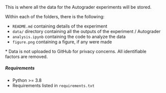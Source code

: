 This is where all the data for the Autograder experiments will be stored.

Within each of the folders, there is the following:
* `README.md` containing details of the experiment
* `data/` directory containing all the outputs of the experiment / Autograder
* `analysis.ipynb` containing the code to analyze the data
* `figure.png` containing a figure, if any were made

\* Data is not uploaded to GitHub for privacy concerns. All identifiable factors are removed.

##### Requirements
* Python >= 3.8
* Requirements listed in `requirements.txt`
